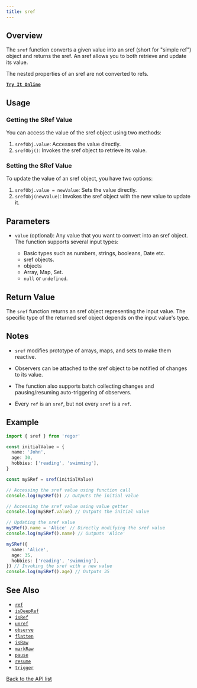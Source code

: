 ```yaml
---
title: sref
---
```



## Overview

The `sref` function converts a given value into an sref (short for "simple ref") object and returns the sref. An sref allows you to both retrieve and update its value.

The nested properties of an sref are not converted to refs.

[**`Try It Online`**](https://stackblitz.com/edit/regor-sample-ref?file=index.ts)

## Usage

### Getting the SRef Value

You can access the value of the sref object using two methods:

1. `srefObj.value`: Accesses the value directly.
2. `srefObj()`: Invokes the sref object to retrieve its value.

### Setting the SRef Value

To update the value of an sref object, you have two options:

1. `srefObj.value = newValue`: Sets the value directly.
2. `srefObj(newValue)`: Invokes the sref object with the new value to update it.

## Parameters

- `value` (optional): Any value that you want to convert into an sref object. The function supports several input types:

  - Basic types such as numbers, strings, booleans, Date etc.
  - sref objects.
  - objects
  - Array, Map, Set.
  - `null` or `undefined`.

## Return Value

The `sref` function returns an sref object representing the input value. The specific type of the returned sref object depends on the input value's type.

## Notes

- `sref` modifies prototype of arrays, maps, and sets to make them reactive.

- Observers can be attached to the sref object to be notified of changes to its value.

- The function also supports batch collecting changes and pausing/resuming auto-triggering of observers.
- Every `ref` is an `sref`, but not every `sref` is a `ref`.

## Example

```ts
import { sref } from 'regor'

const initialValue = {
  name: 'John',
  age: 30,
  hobbies: ['reading', 'swimming'],
}

const mySRef = sref(initialValue)

// Accessing the sref value using function call
console.log(mySRef()) // Outputs the initial value

// Accessing the sref value using value getter
console.log(mySRef.value) // Outputs the initial value

// Updating the sref value
mySRef().name = 'Alice' // Directly modifying the sref value
console.log(mySRef().name) // Outputs 'Alice'

mySRef({
  name: 'Alice',
  age: 35,
  hobbies: ['reading', 'swimming'],
}) // Invoking the sref with a new value
console.log(mySRef().age) // Outputs 35
```

## See Also

- [`ref`](/api/ref)
- [`isDeepRef`](/api/isDeepRef)
- [`isRef`](/api/isRef)
- [`unref`](/api/unref)
- [`observe`](/api/observe)
- [`flatten`](/api/flatten)
- [`isRaw`](/api/isRaw)
- [`markRaw`](/api/markRaw)
- [`pause`](/api/pause)
- [`resume`](/api/resume)
- [`trigger`](/api/trigger)

[Back to the API list](/api/regor-api)
